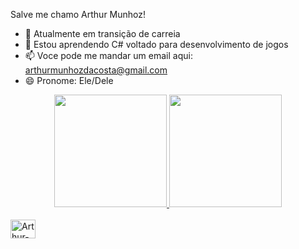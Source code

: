 Salve me chamo Arthur Munhoz!
- 🔭 Atualmente em transição de carreia
- 🌱 Estou aprendendo C# voltado para desenvolvimento de jogos
- 📫 Voce pode me mandar um email aqui: arthurmunhozdacosta@gmail.com
- 😄 Pronome: Ele/Dele


<div align="center">
  <a href="https://github.com/Arthur-Munhoz">
  <img height="180em" src="https://github-readme-stats.vercel.app/api?username=Arthur-Munhoz&show_icons=true&theme=dark&include_all_commits=true&count_private=true"/>
  <img height="180em" src="https://github-readme-stats.vercel.app/api/top-langs/?username=Arthur-Munhoz&layout=compact&langs_count=7&theme=dark"/>
</div>

  <div style="display: inline_block"><br>
  <img align="center" alt="Arthur-C#" height="30" width="40" src="https://cdn.jsdelivr.net/gh/devicons/devicon/icons/csharp/csharp-original.svg"/>

</div>
